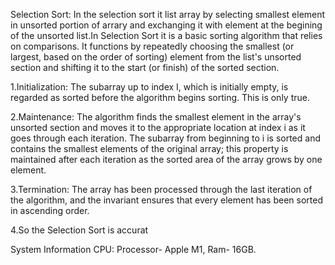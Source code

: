 Selection Sort:
In the selection sort it list array by selecting smallest element in unsorted portion of arrary and exchanging it with element at the begining of the unsorted list.In Selection Sort it is a basic sorting algorithm that relies on comparisons. It functions by repeatedly choosing the smallest (or largest, based on the order of sorting) element from the list's unsorted section and shifting it to the start (or finish) of the sorted section.

1.Initialization: The subarray up to index I, which is initially empty, is regarded as sorted before the algorithm begins sorting. This is only true.

2.Maintenance: The algorithm finds the smallest element in the array's unsorted section and moves it to the appropriate location at index i as it goes through each iteration. The subarray from beginning to i is sorted and contains the smallest elements of the original array; this property is maintained after each iteration as the sorted area of the array grows by one element.

3.Termination: The array has been processed through the last iteration of the algorithm, and the invariant ensures that every element has been sorted in ascending order.

4.So the Selection Sort is accurat


System Information CPU: 
Processor- Apple M1, Ram- 16GB.
